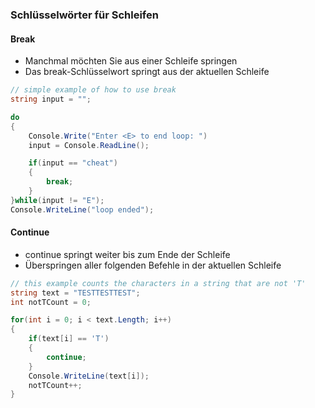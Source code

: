 ### Schlüsselwörter für Schleifen

#### Break

* Manchmal möchten Sie aus einer Schleife springen
* Das break-Schlüsselwort springt aus der aktuellen Schleife

```csharp
// simple example of how to use break
string input = "";

do
{
    Console.Write("Enter <E> to end loop: ")
    input = Console.ReadLine();

    if(input == "cheat") 
    {
        break;
    }
}while(input != "E");
Console.WriteLine("loop ended");
```

#### Continue

* continue springt weiter bis zum Ende der Schleife
* Überspringen aller folgenden Befehle in der aktuellen Schleife

```csharp
// this example counts the characters in a string that are not 'T'
string text = "TESTTESTTEST";
int notTCount = 0;

for(int i = 0; i < text.Length; i++)
{
    if(text[i] == 'T')
    {
        continue;
    }
    Console.WriteLine(text[i]);
    notTCount++;
}
```
